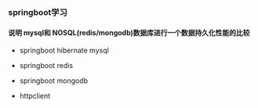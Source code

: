 ### springboot学习

#### 说明 mysql和 NOSQL(redis/mongodb)数据库进行一个数据持久化性能的比较

- springboot hibernate mysql

- springboot redis 

- springboot mongodb 

- httpclient